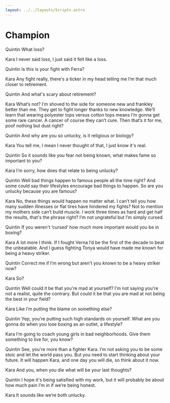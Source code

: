 ```yaml
---
layout: ../../layouts/Scripts.astro
---
```


# Champion

Quintin
What loss? 

Kara
I never said loss, I just said it felt like a loss. 

Quintin
Is this is your fight with Ferra? 

Kara
Any fight really, there's a ticker in my head telling me I’m that much closer to retirement. 

Quintin
And what's scary about retirement? 

Kara
What’s not? I’m shoved to the side for someone new and frankley better than me. They get to fight longer thanks to new knowledge. We’ll learn that wearing polyester tops versus cotton tops means I’m gonna get some rare cancer. A cancer of course they can’t cure. Then that’s it for me, poof nothing but dust right? 

Quintin
And why are you so unlucky, is it religious or biology? 

Kara
You tell me, I mean I never thought of that, I just know it's real.

Quintin
So it sounds like you fear not being known, what makes fame so important to you? 

Kara
I’m sorry, how does that relate to being unlucky? 

Quintin
Well bad things happen to famous people all the time right? And some could say their lifestyles encourage bad things to happen. So are you unlucky because you are famous?  



Kara
No, these things would happen no matter what. I can’t tell you how many sudden illnesses or flat tires have hindered my fights? Not to mention my mothers side can’t build muscle.  I work three times as hard and get half the results, that's the phrase right? I’m not ungrateful but I’m simply cursed.

Quintin
If you weren't ‘cursed’ how much more important would you be in boxing? 

Kara
A lot more I think. If I fought Verna I’d be the first of the decade to beat the unbeatable. And I guess fighting Tonya would have made me known for being a heavy striker. 

Quintin
Correct me if I’m wrong but aren't you known to be a heavy striker now?

Kara
So? 

Quintin
Well could it be that you're mad at yourself? I’m not saying you're not a realist, quite the contrary. But could it be that you are mad at not being the best in your field? 

Kara
Like I’m putting the blame on something else? 

Quintin
Yep, you're putting such high standards on yourself. What are you gonna do when you lose boxing as an outlet, a lifestyle? 

Kara
I’m going to coach young girls in bad neighborhoods. Give them something to live for, you know? 

Quintin
See, you're more than a fighter Kara. I’m not asking you to be some stoic and let the world pass you. But you need to start thinking about your future. It will happen Kara, and one day you will die, so think about it now. 


Kara
And you, when you die what will be your last thoughts? 

Quintin
I hope it's being satisfied with my work, but it will probably be about how much pain I’m in if we’re being honest. 

Kara
It sounds like we’re both unlucky.